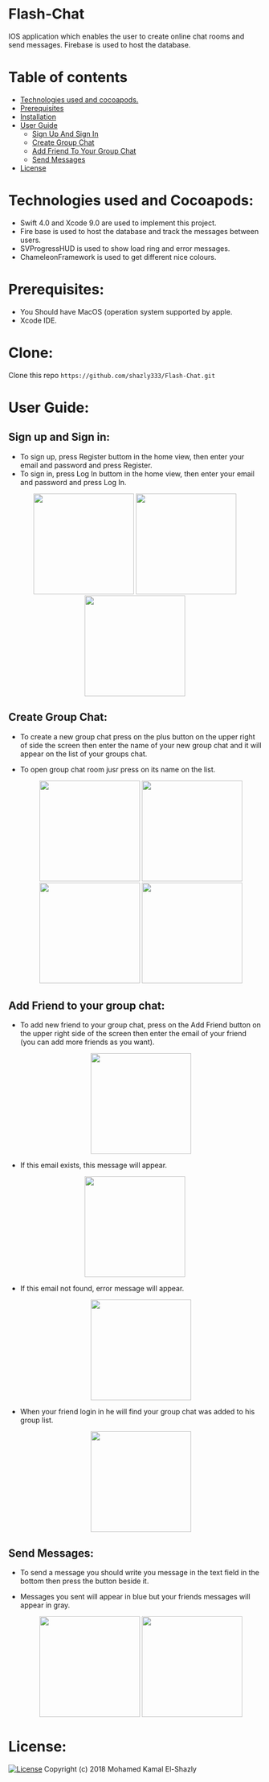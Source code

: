 # Flash-Chat

IOS application which enables the user to create online chat rooms and send messages. Firebase is used to host the database.

Table of contents
=================

<!--ts-->
   * [Technologies used and cocoapods.](#technologies-used-and-cocoapods)
   * [Prerequisites](#prerequisites)
   * [Installation](#clone)
   * [User Guide](#user-guide)
      * [Sign Up And Sign In](#sign-up-and-sign-in)
      * [Create Group Chat](#create-group-chat)
      * [Add Friend To Your Group Chat](#add-friend-to-your-group-chat)
      * [Send Messages](#send-messages)
   * [License](#license)
<!--te-->

Technologies used and Cocoapods:
===========

  - Swift 4.0 and Xcode 9.0 are used to implement this project.
  - Fire base is used to host the database and track the messages between users.
  - SVProgressHUD is used to show load ring and error messages.
  - ChameleonFramework is used to get different nice colours.
  
Prerequisites:
=============

  - You Should have MacOS (operation system supported by apple.
  - Xcode IDE.

Clone:
=====
  Clone this repo `https://github.com/shazly333/Flash-Chat.git`
  
User Guide:
===========

  Sign up and Sign in:
  --------------------
  
  - To sign up, press Register buttom in the home view, then enter your email and password and press Register.
  - To sign in, press Log In buttom in the home view, then enter your email and password and press Log In.
   <p align="center">
  <img src="images/home.png" width = "200">
    <img src="images/login.png" width = "200">
    <img src="images/signup.png" width = "200">
  </p>
  
  Create Group Chat:
  ------------------

  - To create a new group chat press on the plus button on the upper right of side the screen then enter the name of your new group chat and it will appear on the list of your groups chat.
  - To open group chat room jusr press on its name on the list.
    
      <p align="center">
         <img src="images/home.png" width = "200">
         <img src="images/Listgroup.png" width = "200">
        <img src="images/addgroup.png" width = "200">
          <img src="images/newchatroom.png" width = "200">
       </p>
  
  Add Friend to your group chat:
  -----------
  
  - To add new friend to your group chat, press on the Add Friend button on the upper right side of the screen then enter the email of your friend (you can add more friends as you want).
    
    <p align="center">
      <img src="images/addfriend.png" width = "200">
    </p>

  - If this email exists, this message will appear.
  
   <p align="center">
      <img src="images/sfriend.png" width = "200">
   </p>
    
  - If this email not found, error message will appear.
    
     <p align="center">
        <img src="images/sfriend.png" width = "200">
    </p>
    
   - When your friend login in he will find your group chat was added to his group list.
    
       <p align="center">
          <img src="images/freindlist.png" width = "200">
      </p>
      
  Send Messages:
  ---------------
  
  - To send a message you should write you message in the text field in the bottom then press the button beside it.
  - Messages you sent will appear in blue but your friends messages will appear in gray.
      
      <p align="center">
          <img src="images/mes1.png" width = "200">
          <img src="images/mes2.png" width = "200">
      </p>
   
License:
=======

[![License](http://img.shields.io/:license-mit-blue.svg?style=flat-square)](http://badges.mit-license.org)
Copyright (c) 2018 Mohamed Kamal El-Shazly
